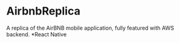 # AirbnbReplica
A replica of the AirBNB mobile application, fully featured with AWS backend. *React Native
